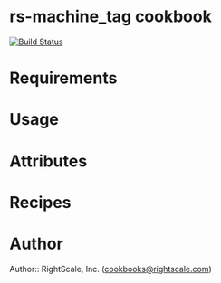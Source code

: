 # rs-machine_tag cookbook

[![Build Status](https://travis-ci.org/rightscale-cookbooks/rs-machine_tag.png?branch=master)](https://travis-ci.org/rightscale-cookbooks/rs-machine_tag)

# Requirements

# Usage

# Attributes

# Recipes

# Author

Author:: RightScale, Inc. (<cookbooks@rightscale.com>)
